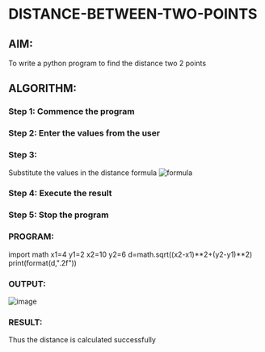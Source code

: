# DISTANCE-BETWEEN-TWO-POINTS

## AIM:
To write a python program to find the distance two 2 points
## ALGORITHM:
### Step 1: Commence the program
### Step 2: Enter the values from the user
### Step 3: 
Substitute the values in the distance formula  ![formula](/formula.jpg)
### Step 4: Execute the result
### Step 5: Stop the program
### PROGRAM:
import math
x1=4
y1=2
x2=10
y2=6
d=math.sqrt((x2-x1)**2+(y2-y1)**2)
print(format(d,".2f"))
  


### OUTPUT:
![image](https://user-images.githubusercontent.com/93427238/154843876-85a7148e-7aa2-4a9d-8db6-3364207b57bb.png)



### RESULT:
Thus the distance is calculated successfully
